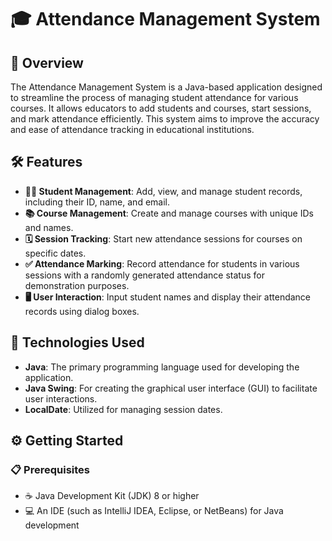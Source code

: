 # 🎓 Attendance Management System

## 🌟 Overview

The Attendance Management System is a Java-based application designed to streamline the process of managing student attendance for various courses. It allows educators to add students and courses, start sessions, and mark attendance efficiently. This system aims to improve the accuracy and ease of attendance tracking in educational institutions.

## 🛠️ Features

- **👩‍🎓 Student Management**: Add, view, and manage student records, including their ID, name, and email.
- **📚 Course Management**: Create and manage courses with unique IDs and names.
- **🗓️ Session Tracking**: Start new attendance sessions for courses on specific dates.
- **✅ Attendance Marking**: Record attendance for students in various sessions with a randomly generated attendance status for demonstration purposes.
- **🖥️ User Interaction**: Input student names and display their attendance records using dialog boxes.

## 🚀 Technologies Used

- **Java**: The primary programming language used for developing the application.
- **Java Swing**: For creating the graphical user interface (GUI) to facilitate user interactions.
- **LocalDate**: Utilized for managing session dates.

## ⚙️ Getting Started

### 📋 Prerequisites

- ☕ Java Development Kit (JDK) 8 or higher
- 💻 An IDE (such as IntelliJ IDEA, Eclipse, or NetBeans) for Java development
